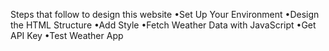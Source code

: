 Steps that follow to design this website
•Set Up Your Environment 
•Design the HTML Structure
•Add Style
•Fetch Weather Data with JavaScript
•Get API Key
•Test Weather App
